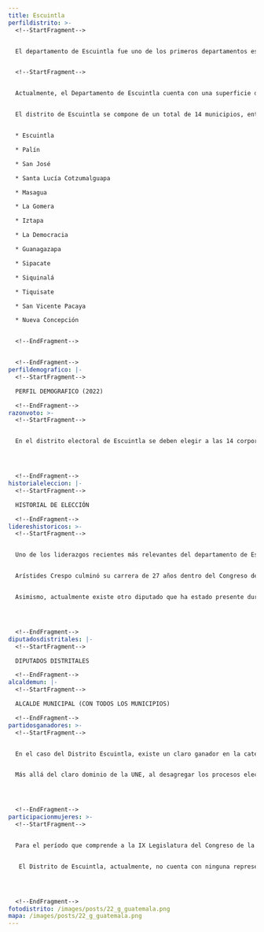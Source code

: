 ```yaml
---
title: Escuintla
perfildistrito: >-
  <!--StartFragment-->


  El departamento de Escuintla fue uno de los primeros departamentos establecidos tras la anexión a México por la Asamblea Constituyente el 11 de octubre de 1825, junto a otras 6 agrupaciones territoriales. Durante este tiempo, Escuintla y Guatemala (y sus municipios correspondientes) eran parte de un mismo departamento. Sin embargo, el 25 de diciembre de 1838 el Congreso de la República Federal de Centroamérica autorizó la creación del Estado de Los Altos, por lo que el Estado de Guatemala se reorganizó territorialmente en siete nuevos departamentos, separando a Escuintla de Guatemala y convirtiéndose así en un departamento por sí mismo. 


  <!--StartFragment-->


  Actualmente, el Departamento de Escuintla cuenta con una superficie de 4384 km², y una población total de 733,181 habitantes. Estos se subdividen en un 61.18% de población urbana y el restante 38.82% de población rural. Asimismo, el departamento de Chimaltenango cuenta con una población identificada con el género femenino ligeramente mayor al masculino (50.15%) y predominantemente ladina (94.37%). La edad promedio del departamento es de 27 años, por lo que se puede catalogar como un área predominantemente joven. 


  El distrito de Escuintla se compone de un total de 14 municipios, entre los que destacan la cabecera departamental por el mismo nombre. Estas 14 unidades territoriales son: 


  * Escuintla

  * Palín

  * San José

  * Santa Lucía Cotzumalguapa

  * Masagua

  * La Gomera

  * Iztapa

  * La Democracia

  * Guanagazapa

  * Sipacate

  * Siquinalá

  * Tiquisate

  * San Vicente Pacaya

  * Nueva Concepción


  <!--EndFragment-->


  <!--EndFragment-->
perfildemografico: |-
  <!--StartFragment-->

  PERFIL DEMOGRAFICO (2022)

  <!--EndFragment-->
razonvoto: >-
  <!--StartFragment-->


  En el distrito electoral de Escuintla se deben elegir a las 14 corporaciones municipales (alcalde y síndicos) del departamento, correspondientes a los 14 municipios que componen el distrito. Asimismo, los ciudadanos del departamento deben elegir a 6 diputados distritales que les representarán en el Congreso de la República. 




  <!--EndFragment-->
historialeleccion: |-
  <!--StartFragment-->

  HISTORIAL DE ELECCIÓN

  <!--EndFragment-->
lidereshistoricos: >-
  <!--StartFragment-->


  Uno de los liderazgos recientes más relevantes del departamento de Escuintla fue el del expresidente del Congreso de la República, el diputado Arístides Crespo. Crespo había sido diputado desde el proceso electoral de 1990, participando en ese entonces con el Partido de Avanzada Nacional -PAN-. Posteriormente pasó a formar parte del Frente Republicano Guatemalteco - FRG-, partido en el que logró consolidarse como una figura política relevante a nivel nacional. Crespo terminó sus últimos dos períodos legislativos como parte del Partido Patriota y, luego de su cancelación a inicios de 2016, como parte del Movimiento Reformador -MR-. 


  Arístides Crespo culminó su carrera de 27 años dentro del Congreso de la República en el año 2017, luego de que el Ministerio Público solicitara el retiro de su antejuicio, producto de un caso de plazas fantasmas y contrataciones irregulares durante su gestión como presidente del Congreso de la República (2014 - 2015). 


  Asimismo, actualmente existe otro diputado que ha estado presente durante los últimos tres procesos electorales en el departamento de Escuintla; el diputado Hernán Morán Mejía. El diputado Morán inició su paso en el Legislativo como parte del partido Unión del Cambio Nacional -UCN-. Posteriormente, Morán sustituyó su vehículo electoral y se trasladó a las filas del partido LÍDER en miras de su reelección en el año 2015. Actualmente, Morán es diputado de la IX Legislatura por el partido Prosperidad Ciudadana. 




  <!--EndFragment-->
diputadosdistritales: |-
  <!--StartFragment-->

  DIPUTADOS DISTRITALES

  <!--EndFragment-->
alcaldemun: |-
  <!--StartFragment-->

  ALCALDE MUNICIPAL (CON TODOS LOS MUNICIPIOS)

  <!--EndFragment-->
partidosganadores: >-
  <!--StartFragment-->


  En el caso del Distrito Escuintla, existe un claro ganador en la categoría de partido predominante en el distrito; el partido UNE con una totalidad de xxx votos emitidos en el ínterim de los últimos tres procesos electorales. La Unidad Nacional de la Esperanza ha estado presente en Escuintla en los últimos tres procesos electorales revisados, obteniendo al menos dos asientos en el Legislativo durante este período. El proceso electoral de 2011 y 2015 cumplieron con la cifra de 2 escaños, mientras que en el año 2019 esta cantidad se amplió un escaño, alcanzando una totalidad de tres diputados actualmente electos por el distrito de Escuintla. 


  Más allá del claro dominio de la UNE, al desagregar los procesos electorales por separado, raramente puede evidenciarse un segundo partido ganador distinto. Únicamente durante el proceso electoral del 2011, el Partido Patriota recibió 56, 775 votos que significaron una totalidad de dos asientos en el Congreso por el distrito de Escuintla. Fuera de ese precedente, tanto para el proceso electoral del año 2015 como para el del 2019, los asientos restantes fueron repartidos entre distintos partidos que no alcanzaron más de un escaño en ambos procesos. 




  <!--EndFragment-->
participacionmujeres: >-
  <!--StartFragment-->


  Para el período que comprende a la IX Legislatura del Congreso de la República de Guatemala (2020 - 2024), únicamente fueron electas 31 mujeres del total de 160 diputados que componen el hemiciclo parlamentario. Es decir, dicha Legislatura cuenta con un aproximado del 20% de representación política de la mujer; una de las cifras más bajas de representación femenina a nivel latinoamericano. 


   El Distrito de Escuintla, actualmente, no cuenta con ninguna representante de género femenino en el Legislativo. Además, durante los últimos tres procesos electorales celebrados, el distrito de Escuintla únicamente ha electo a dos representantes femeninas en ese ínterin; una en 2015 y una en 2011. 




  <!--EndFragment-->
fotodistrito: /images/posts/22_g_guatemala.png
mapa: /images/posts/22_g_guatemala.png
---
```

